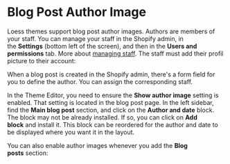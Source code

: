 # Blog Post Author Image

Loess themes support blog post author images. Authors are members of your staff. You can manage your staff in the Shopify admin, in the **Settings** (bottom left of the screen), and then in the **Users and permissions** tab. More about [managing staff](https://help.shopify.com/en/manual/your-account/staff-accounts/create-staff-accounts). The staff must add their profil picture to their account:

When a blog post is created in the Shopify admin, there's a form field for you to define the author. You can assign the corresponding staff.

In the Theme Editor, you need to ensure the **Show author image** setting is enabled. That setting is located in the blog post page. In the left sidebar, find the **Main blog post** section, and click on the **Author and date** block. The block may not be already installed. If so, you can click on **Add block** and install it. This block can be reordered for the author and date to be displayed where you want it in the layout.

You can also enable author images whenever you add the **Blog posts** section:

